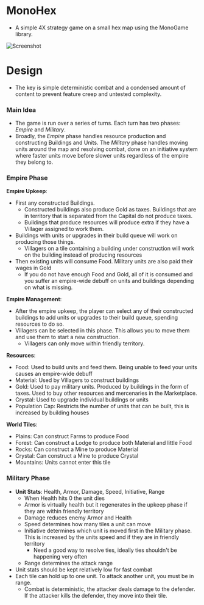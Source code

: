 # MonoHex
* A simple 4X strategy game on a small hex map using the MonoGame library.

![Screenshot](https://i.imgur.com/1pNMCwq.png)

# Design
* The key is simple deterministic combat and a condensed amount of content to prevent feature creep and untested complexity.

### **Main Idea**
* The game is run over a series of turns. Each turn has two phases: *Empire* and *Military*.
* Broadly, the *Empire* phase handles resource production and constructing Buildings and Units. The *Military* phase handles moving units around the map and resolving combat, done on an initiative system where faster units move before slower units regardless of the empire they belong to.

### **Empire Phase**
**Empire Upkeep**:
* First any constructed Buildings.
    * Constructed buildings also produce Gold as taxes. Buildings that are in territory that is separated from the Capital do not produce taxes.
    * Buildings that produce resources will produce extra if they have a Villager assigned to work them.
* Buildings with units or upgrades in their build queue will work on producing those things. 
    * Villagers on a tile containing a building under construction will work on the building instead of producing resources
* Then existing units will consume Food. Military units are also paid their wages in Gold
    * If you do not have enough Food and Gold, all of it is consumed and you suffer an empire-wide debuff on units and buildings depending on what is missing.

**Empire Management**:
* After the empire upkeep, the player can select any of their constructed buildings to add units or upgrades to their build queue, spending resources to do so.
* Villagers can be selected in this phase. This allows you to move them and use them to start a new construction.
    * Villagers can only move within friendly territory.

**Resources**:
* Food: Used to build units and feed them. Being unable to feed your units causes an empire-wide debuff
* Material: Used by Villagers to construct buildings
* Gold: Used to pay military units. Produced by buildings in the form of taxes. Used to buy other resources and mercenaries in the Marketplace.
* Crystal: Used to upgrade individual buildings or units
* Population Cap: Restricts the number of units that can be built, this is increased by building houses

**World Tiles**:
* Plains: Can construct Farms to produce Food
* Forest: Can construct a Lodge to produce both Material and little Food
* Rocks: Can construct a Mine to produce Material
* Crystal: Can construct a Mine to produce Crystal
* Mountains: Units cannot enter this tile

### **Military Phase**
* **Unit Stats**: Health, Armor, Damage, Speed, Initiative, Range
    * When Health hits 0 the unit dies
    * Armor is virtually health but it regenerates in the upkeep phase if they are within friendly territory
    * Damage reduces enemy Armor and Health
    * Speed determines how many tiles a unit can move
    * Initiative determines which unit is moved first in the Military phase. This is increased by the units speed and if they are in friendly territory
        * Need a good way to resolve ties, ideally ties shouldn't be happening very often
    * Range determines the attack range
* Unit stats should be kept relatively low for fast combat
* Each tile can hold up to one unit. To attack another unit, you must be in range.
    * Combat is deterministic, the attacker deals damage to the defender. If the attacker kills the defender, they move into their tile.
